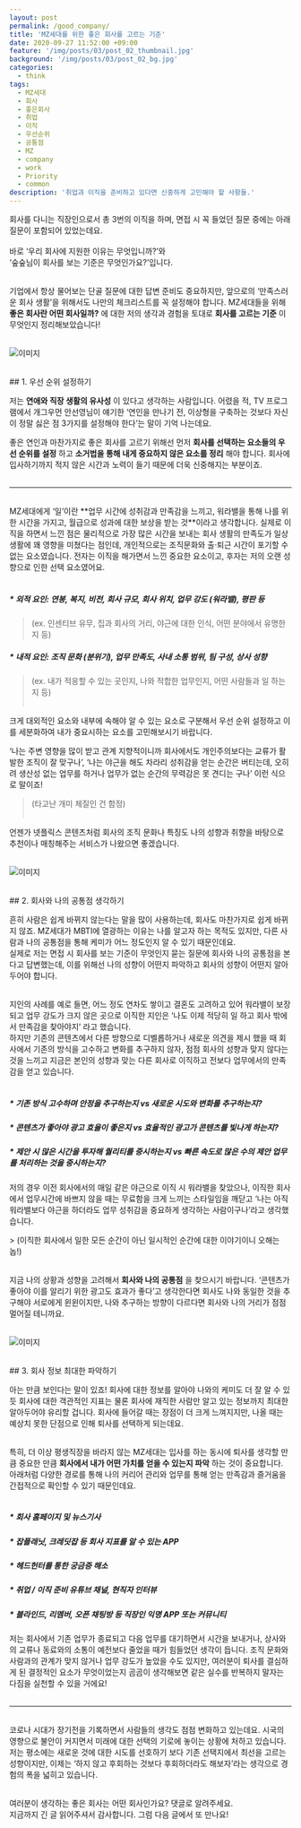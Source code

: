 ```yaml
---
layout: post
permalink: /good_company/
title: 'MZ세대를 위한 좋은 회사를 고르는 기준'
date: 2020-09-27 11:52:00 +09:00
feature: '/img/posts/03/post_02_thumbnail.jpg'
background: '/img/posts/03/post_02_bg.jpg'
categories:
  - think
tags:
  - MZ세대
  - 회사
  - 좋은회사
  - 취업
  - 이직
  - 우선순위
  - 공통점
  - MZ
  - company
  - work
  - Priority
  - common
description: '취업과 이직을 준비하고 있다면 신중하게 고민해야 할 사항들.'
---
```


회사를 다니는 직장인으로서 총 3번의 이직을 하며, 면접 시 꼭 들었던 질문 중에는 아래 질문이 포함되어 있었는데요. <br><br>
바로 ‘우리 회사에 지원한 이유는 무엇입니까?’와 <br> ‘숲숲님이 회사를 보는 기준은 무엇인가요?’입니다. <br><br>

기업에서 항상 물어보는 단골 질문에 대한 답변 준비도 중요하지만, 앞으로의 ‘만족스러운 회사 생활’을 위해서도 나만의 체크리스트를 꼭 설정해야 합니다. MZ세대들을 위해 **좋은 회사란 어떤 회사일까?** 에 대한 저의 생각과 경험을 토대로 **회사를 고르는 기준** 이 무엇인지 정리해보았습니다! <br><br>


![이미지](/img/posts/03/01.jpg)

<br>
## 1. 우선 순위 설정하기

저는 **연애와 직장 생활의 유사성** 이 있다고 생각하는 사람입니다. 어렸을 적, TV 프로그램에서 개그우먼 안선영님이 얘기한 ‘연인을 만나기 전, 이상형을 구축하는 것보다 자신이 정말 싫은 점 3가지를 설정해야 한다’는 말이 기억 나는데요. <br>

좋은 연인과 마찬가지로 좋은 회사를 고르기 위해선 먼저 **회사를 선택하는 요소들의 우선 순위를 설정** 하고 **소거법을 통해 내게 중요하지 않은 요소를 정리** 해야 합니다. 회사에 입사하기까지 적지 않은 시간과 노력이 들기 때문에 더욱 신중해지는 부분이죠. <br><br>

---
<br>
MZ세대에게 ‘일’이란 **업무 시간에 성취감과 만족감을 느끼고, 워라밸을 통해 나를 위한 시간을 가지고, 월급으로 성과에 대한 보상을 받는 것**이라고 생각합니다. 실제로 이직을 하면서 느낀 점은 물리적으로 가장 많은 시간을 보내는 회사 생활의 만족도가 일상 생활에 꽤 영향을 미쳤다는 점인데, 개인적으로는 조직문화와 출·퇴근 시간이 포기할 수 없는 요소였습니다. 전자는 이직을 해가면서 느낀 중요한 요소이고, 후자는 저의 오랜 성향으로 인한 선택 요소였어요. <br><br>

##### * 외적 요인: 연봉, 복지, 비전, 회사 규모, 회사 위치, 업무 강도 (워라밸), 평판 등 <br>
> (ex. 인센티브 유무, 집과 회사의 거리, 야근에 대한 인식, 어떤 분야에서 유명한지 등) <br>

##### * 내적 요인: 조직 문화 (분위기), 업무 만족도, 사내 소통 범위, 팀 구성, 상사 성향 <br>
> (ex. 내가 적응할 수 있는 곳인지, 나와 적합한 업무인지, 어떤 사람들과 일 하는지 등) <br><br>

크게 대외적인 요소와 내부에 속해야 알 수 있는 요소로 구분해서 우선 순위 설정하고 이를 세분화하여 내가 중요시하는 요소를 고민해보시기 바랍니다. <br>

‘나는 주변 영향을 많이 받고 관계 지향적이니까 회사에서도 개인주의보다는 교류가 활발한 조직이 잘 맞구나’, ‘나는 야근을 해도 차라리 성취감을 얻는 순간은 버티는데, 오히려 생산성 없는 업무를 하거나 업무가 없는 순간의 무력감은 못 견디는 구나’ 이런 식으로 말이죠! <br>
> (타고난 개미 체질인 건 함정) <br><br>

언젠가 넷플릭스 콘텐츠처럼 회사의 조직 문화나 특징도 나의 성향과 취향을 바탕으로 추천이나 매칭해주는 서비스가 나왔으면 좋겠습니다. <br><br>

![이미지](/img/posts/03/02.jpg)

<br>
## 2. 회사와 나의 공통점 생각하기

흔히 사람은 쉽게 바뀌지 않는다는 말을 많이 사용하는데, 회사도 마찬가지로 쉽게 바뀌지 않죠. MZ세대가 MBTI에 열광하는 이유는 나를 알고자 하는 목적도 있지만, 다른 사람과 나의 공통점을 통해 케미가 어느 정도인지 알 수 있기 때문인데요. <br> 실제로 저는 면접 시 회사를 보는 기준이 무엇인지 묻는 질문에 회사와 나의 공통점을 본다고 답변했는데, 이를 위해선 나의 성향이 어떤지 파악하고 회사의 성향이 어떤지 알아두어야 합니다. <br><br>

지인의 사례를 예로 들면, 어느 정도 연차도 쌓이고 결혼도 고려하고 있어 워라밸이 보장되고 업무 강도가 크지 않은 곳으로 이직한 지인은 ‘나도 이제 적당히 일 하고 회사 밖에서 만족감을 찾아야지’ 라고 했습니다. <br> 하지만 기존의 콘텐츠에서 다른 방향으로 디벨롭하거나 새로운 의견을 제시 했을 때 회사에서 기존의 방식을 고수하고 변화를 추구하지 않자, 점점 회사의 성향과 맞지 않다는 것을 느끼고 지금은 본인의 성향과 맞는 다른 회사로 이직하고 전보다 업무에서의 만족감을 얻고 있습니다. <br><br>

##### * 기존 방식  고수하며 안정을 추구하는지 vs 새로운 시도와 변화를 추구하는지? <br>
##### * 콘텐츠가 좋아야 광고 효율이 좋은지 vs 효율적인 광고가 콘텐츠를 빛나게 하는지? <br>
##### * 제안 시 많은 시간을 투자해 퀄리티를 중시하는지 vs 빠른 속도로 많은 수의 제안 업무를 처리하는 것을 중시하는지? <br>

<p>저의 경우 이전 회사에서의 매일 같은 야근으로 이직 시 워라밸을 찾았으나, 이직한 회사에서 업무시간에 바쁘지 않을 때는 무료함을 크게 느끼는 스타일임을 깨닫고 ‘나는 아직 워라밸보다 야근을 하더라도 업무 성취감을 중요하게 생각하는 사람이구나’라고 생각했습니다. </p>
> (이직한 회사에서 일한 모든 순간이 아닌 일시적인 순간에 대한 이야기이니 오해는 놉!) <br><br>

지금 나의 상황과 성향을 고려해서 **회사와 나의 공통점** 을 찾으시기 바랍니다. ‘콘텐츠가 좋아야 이를 알리기 위한 광고도 효과가 좋다’고 생각한다면 회사도 나와 동일한 것을 추구해야 서로에게 윈윈이지만, 나와 추구하는 방향이 다르다면 회사와 나의 거리가 점점 멀어질 테니까요. <br><br>

![이미지](/img/posts/03/03.jpg)

<br>
## 3. 회사 정보 최대한 파악하기

아는 만큼 보인다는 말이 있죠! 회사에 대한 정보를 알아야 나와의 케미도 더 잘 알 수 있듯 회사에 대한 객관적인 지표는 물론 회사에 재직한 사람만 알고 있는 정보까지 최대한 알아두어야 유리할 겁니다. 회사에 들어갈 때는 장점이 더 크게 느껴지지만, 나올 때는 예상치 못한 단점으로 인해 퇴사를 선택하게 되는데요. <br><br>

특히, 더 이상 평생직장을 바라지 않는 MZ세대는 입사를 하는 동시에 퇴사를 생각할 만큼 중요한 만큼 **회사에서 내가 어떤 가치를 얻을 수 있는지 파악** 하는 것이 중요합니다. 아래처럼 다양한 경로를 통해 나의 커리어 관리와 업무를 통해 얻는 만족감과 즐거움을 간접적으로 확인할 수 있기 때문인데요. <br><br>

##### * 회사 홈페이지 및 뉴스기사 <br>
##### * 잡플래닛, 크레딧잡 등 회사 지표를 알 수 있는 APP <br>
##### * 헤드헌터를 통한 궁금증 해소 <br>
##### * 취업 / 이직 준비 유튜브 채널, 현직자 인터뷰 <br>
##### * 블라인드, 리멤버, 오픈 채팅방 등 직장인 익명 APP 또는 커뮤니티 <br>

저는 회사에서 기존 업무가 종료되고 다음 업무를 대기하면서 시간을 보내거나, 상사와의 교류나 동료와의 소통이 예전보다 줄었을 때가 힘들었던 생각이 듭니다. 조직 문화와 사람과의 관계가 맞지 않거나 업무 강도가 높았을 수도 있지만, 여러분이 퇴사를 결심하게 된 결정적인 요소가 무엇이었는지 곰곰이 생각해보면 같은 실수를 반복하지 말자는 다짐을 실천할 수 있을 거에요! <br><br>

---
<br>
코로나 시대가 장기전을 기록하면서 사람들의 생각도 점점 변화하고 있는데요. 시국의 영향으로 불안이 커지면서 미래에 대한 선택의 기로에 놓이는 상황에 처하고 있습니다. 저는 평소에는 새로운 것에 대한 시도를 선호하기 보다 기존 선택지에서 최선을 고르는 성향이지만, 이제는 ‘하지 않고 후회하는 것보다 후회하더라도 해보자’라는 생각으로 경험의 폭을 넓히고 있습니다. <br><br>

여러분이 생각하는 좋은 회사는 어떤 회사인가요? 댓글로 알려주세요. <br>
지금까지 긴 글 읽어주셔서 감사합니다. 그럼 다음 글에서 또 만나요! <br><br>
